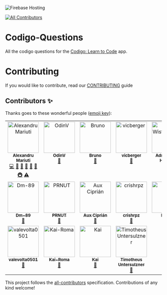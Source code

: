 ![Firebase Hosting](https://github.com/nank1ro/Codigo-Questions/workflows/Deploy%20to%20Firebase%20Storage/badge.svg)
<!-- ALL-CONTRIBUTORS-BADGE:START - Do not remove or modify this section -->
[![All Contributors](https://img.shields.io/badge/all_contributors-18-orange.svg?style=flat-square)](#contributors-)
<!-- ALL-CONTRIBUTORS-BADGE:END -->

# Codigo-Questions

All the codigo questions for the [Codigo: Learn to Code](https://codigo.bestofcode.dev) app.

# Contributing

If you would like to contribute, read our [CONTRIBUTING](/CONTRIBUTING.md) guide

## Contributors ✨

Thanks goes to these wonderful people ([emoji key](https://allcontributors.org/docs/en/emoji-key)):

<!-- ALL-CONTRIBUTORS-LIST:START - Do not remove or modify this section -->
<!-- prettier-ignore-start -->
<!-- markdownlint-disable -->
<table>
  <tbody>
    <tr>
      <td align="center" valign="top" width="14.28%"><a href="http://www.mariuti.com"><img src="https://avatars.githubusercontent.com/u/60045235?v=4?s=100" width="100px;" alt="Alexandru Mariuti"/><br /><sub><b>Alexandru Mariuti</b></sub></a><br /><a href="https://github.com/nank1ro/codigo-questions/commits?author=nank1ro" title="Code">💻</a> <a href="https://github.com/nank1ro/codigo-questions/issues?q=author%3Anank1ro" title="Bug reports">🐛</a> <a href="#maintenance-nank1ro" title="Maintenance">🚧</a> <a href="#question-nank1ro" title="Answering Questions">💬</a> <a href="https://github.com/nank1ro/codigo-questions/pulls?q=is%3Apr+reviewed-by%3Anank1ro" title="Reviewed Pull Requests">👀</a> <a href="https://github.com/nank1ro/codigo-questions/commits?author=nank1ro" title="Documentation">📖</a> <a href="#infra-nank1ro" title="Infrastructure (Hosting, Build-Tools, etc)">🚇</a> <a href="https://github.com/nank1ro/codigo-questions/commits?author=nank1ro" title="Tests">⚠️</a></td>
      <td align="center" valign="top" width="14.28%"><a href="https://github.com/OdinV"><img src="https://avatars.githubusercontent.com/u/72207152?v=4?s=100" width="100px;" alt="OdinV"/><br /><sub><b>OdinV</b></sub></a><br /><a href="https://github.com/nank1ro/codigo-questions/issues?q=author%3AOdinV" title="Bug reports">🐛</a></td>
      <td align="center" valign="top" width="14.28%"><a href="https://github.com/brunicorno"><img src="https://avatars.githubusercontent.com/u/28707292?v=4?s=100" width="100px;" alt="Bruno"/><br /><sub><b>Bruno</b></sub></a><br /><a href="https://github.com/nank1ro/codigo-questions/issues?q=author%3Abrunicorno" title="Bug reports">🐛</a></td>
      <td align="center" valign="top" width="14.28%"><a href="https://github.com/vicberger"><img src="https://avatars.githubusercontent.com/u/49183536?v=4?s=100" width="100px;" alt="vicberger"/><br /><sub><b>vicberger</b></sub></a><br /><a href="https://github.com/nank1ro/codigo-questions/issues?q=author%3Avicberger" title="Bug reports">🐛</a></td>
      <td align="center" valign="top" width="14.28%"><a href="http://www.linkedin.com/in/adrian-wist-hakvåg"><img src="https://avatars.githubusercontent.com/u/70323886?v=4?s=100" width="100px;" alt="Adrian Wist Hakvåg"/><br /><sub><b>Adrian Wist Hakvåg</b></sub></a><br /><a href="https://github.com/nank1ro/codigo-questions/issues?q=author%3Aadriawh" title="Bug reports">🐛</a></td>
      <td align="center" valign="top" width="14.28%"><a href="https://github.com/zeykk"><img src="https://avatars.githubusercontent.com/u/94829947?v=4?s=100" width="100px;" alt="zeykk"/><br /><sub><b>zeykk</b></sub></a><br /><a href="https://github.com/nank1ro/codigo-questions/issues?q=author%3Azeykk" title="Bug reports">🐛</a></td>
      <td align="center" valign="top" width="14.28%"><a href="https://github.com/simolado"><img src="https://avatars.githubusercontent.com/u/91845095?v=4?s=100" width="100px;" alt="simolado"/><br /><sub><b>simolado</b></sub></a><br /><a href="https://github.com/nank1ro/codigo-questions/issues?q=author%3Asimolado" title="Bug reports">🐛</a></td>
    </tr>
    <tr>
      <td align="center" valign="top" width="14.28%"><a href="https://github.com/Dm-89"><img src="https://avatars.githubusercontent.com/u/95239408?v=4?s=100" width="100px;" alt="Dm-89"/><br /><sub><b>Dm-89</b></sub></a><br /><a href="https://github.com/nank1ro/codigo-questions/issues?q=author%3ADm-89" title="Bug reports">🐛</a></td>
      <td align="center" valign="top" width="14.28%"><a href="https://github.com/PRNUT"><img src="https://avatars.githubusercontent.com/u/94775631?v=4?s=100" width="100px;" alt="PRNUT"/><br /><sub><b>PRNUT</b></sub></a><br /><a href="https://github.com/nank1ro/codigo-questions/issues?q=author%3APRNUT" title="Bug reports">🐛</a></td>
      <td align="center" valign="top" width="14.28%"><a href="https://github.com/cipoleon"><img src="https://avatars.githubusercontent.com/u/60713159?v=4?s=100" width="100px;" alt="Aux Ciprián"/><br /><sub><b>Aux Ciprián</b></sub></a><br /><a href="https://github.com/nank1ro/codigo-questions/issues?q=author%3Acipoleon" title="Bug reports">🐛</a></td>
      <td align="center" valign="top" width="14.28%"><a href="https://github.com/crishrpz"><img src="https://avatars.githubusercontent.com/u/13334796?v=4?s=100" width="100px;" alt="crishrpz"/><br /><sub><b>crishrpz</b></sub></a><br /><a href="https://github.com/nank1ro/codigo-questions/issues?q=author%3Acrishrpz" title="Bug reports">🐛</a></td>
      <td align="center" valign="top" width="14.28%"><a href="https://github.com/lolrida"><img src="https://avatars.githubusercontent.com/u/97251836?v=4?s=100" width="100px;" alt="lolrida"/><br /><sub><b>lolrida</b></sub></a><br /><a href="https://github.com/nank1ro/codigo-questions/issues?q=author%3Alolrida" title="Bug reports">🐛</a></td>
      <td align="center" valign="top" width="14.28%"><a href="https://github.com/FalconStike"><img src="https://avatars.githubusercontent.com/u/112663162?v=4?s=100" width="100px;" alt="FalconStike"/><br /><sub><b>FalconStike</b></sub></a><br /><a href="https://github.com/nank1ro/codigo-questions/issues?q=author%3AFalconStike" title="Bug reports">🐛</a></td>
      <td align="center" valign="top" width="14.28%"><a href="https://github.com/pampua84"><img src="https://avatars.githubusercontent.com/u/17255890?v=4?s=100" width="100px;" alt="pampua84"/><br /><sub><b>pampua84</b></sub></a><br /><a href="https://github.com/nank1ro/codigo-questions/issues?q=author%3Apampua84" title="Bug reports">🐛</a></td>
    </tr>
    <tr>
      <td align="center" valign="top" width="14.28%"><a href="https://github.com/valevolta0501"><img src="https://avatars.githubusercontent.com/u/139982948?v=4?s=100" width="100px;" alt="valevolta0501"/><br /><sub><b>valevolta0501</b></sub></a><br /><a href="https://github.com/nank1ro/codigo-questions/issues?q=author%3Avalevolta0501" title="Bug reports">🐛</a></td>
      <td align="center" valign="top" width="14.28%"><a href="https://github.com/Kai-Roma"><img src="https://avatars.githubusercontent.com/u/104495517?v=4?s=100" width="100px;" alt="Kai-Roma"/><br /><sub><b>Kai-Roma</b></sub></a><br /><a href="https://github.com/nank1ro/codigo-questions/issues?q=author%3AKai-Roma" title="Bug reports">🐛</a></td>
      <td align="center" valign="top" width="14.28%"><a href="https://github.com/KaiLega"><img src="https://avatars.githubusercontent.com/u/93375104?v=4?s=100" width="100px;" alt="Kai"/><br /><sub><b>Kai</b></sub></a><br /><a href="https://github.com/nank1ro/codigo-questions/issues?q=author%3AKaiLega" title="Bug reports">🐛</a></td>
      <td align="center" valign="top" width="14.28%"><a href="https://github.com/Snowy-T"><img src="https://avatars.githubusercontent.com/u/78623587?v=4?s=100" width="100px;" alt="Timotheus Untersulzner"/><br /><sub><b>Timotheus Untersulzner</b></sub></a><br /><a href="https://github.com/nank1ro/codigo-questions/issues?q=author%3ASnowy-T" title="Bug reports">🐛</a></td>
    </tr>
  </tbody>
</table>

<!-- markdownlint-restore -->
<!-- prettier-ignore-end -->

<!-- ALL-CONTRIBUTORS-LIST:END -->

This project follows the [all-contributors](https://github.com/all-contributors/all-contributors) specification. Contributions of any kind welcome!
